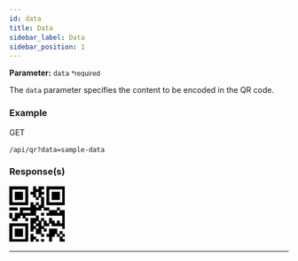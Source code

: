 ```yaml
---
id: data
title: Data
sidebar_label: Data
sidebar_position: 1
---
```


**Parameter:** `data`
<small class="required-indicator">*required</small>

The `data` parameter specifies the content to be encoded in the QR code.

### Example

GET
```http
/api/qr?data=sample-data
```

### Response(s)

<img class="example-qr" src="/img/examples/data.png" alt="Data Example" />



<hr />


